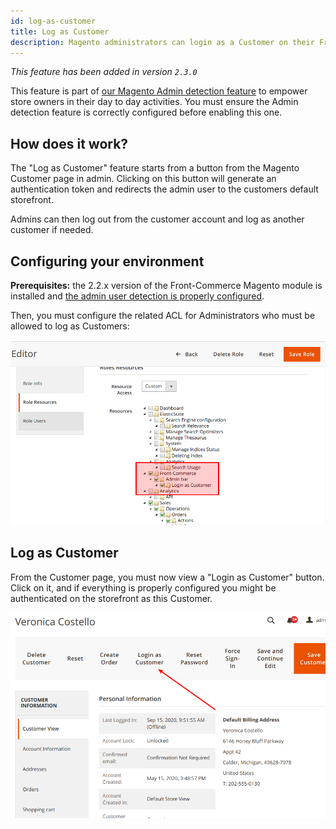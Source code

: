 ```yaml
---
id: log-as-customer
title: Log as Customer
description: Magento administrators can login as a Customer on their Front-Commerce storefront. It is a highly requested feature from merchants and customer support teams. This guide explains how Front-Commerce applications can leverage this feature in a headless context.
---
```


_This feature has been added in version `2.3.0`_

This feature is part of [our Magento Admin detection feature](/docs/magento2/detect-admin-users.html) to empower store owners in their day to day activities. You must ensure the Admin detection feature is correctly configured before enabling this one.

## How does it work?

The "Log as Customer" feature starts from a button from the Magento Customer page in admin. Clicking on this button will generate an authentication token and redirects the admin user to the customers default storefront.

Admins can then log out from the customer account and log as another customer if needed.

## Configuring your environment

**Prerequisites:** the 2.2.x version of the Front-Commerce Magento module is installed and [the admin user detection is properly configured](/docs/magento2/detect-admin-users.html#Configuring-your-environment).

Then, you must configure the related ACL for Administrators who must be allowed to log as Customers:

![Log as customer ACL](./assets/admin-log-as-customer-acl.png)

## Log as Customer

From the Customer page, you must now view a "Login as Customer" button. Click on it, and if everything is properly configured you might be authenticated on the storefront as this Customer.

![Log as customer button](./assets/admin-log-as-customer-button.png)
